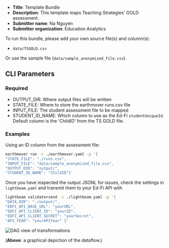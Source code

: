 * **Title**: Template Bundle
* **Description**: This template maps Teaching Strategies' GOLD assessment. 
* **Submitter name**: Na Nguyen
* **Submitter organization**: Education Analytics

To run this bundle, please add your own source file(s) and column(s):
* <code>data/TSGOLD.csv</code>

Or use the sample file (`data/sample_anonymized_file.csv`).

## CLI Parameters

### Required
- OUTPUT_DIR: Where output files will be written
- STATE_FILE: Where to store the earthmover runs.csv file
- INPUT_FILE: The student assessment file to be mapped
- STUDENT_ID_NAME: Which column to use as the Ed-Fi `studentUniqueId`. Default column is the 'ChildID' from the TS GOLD file.

### Examples
Using an ID column from the assessment file:
```bash
earthmover run -c ./earthmover.yaml -p '{
"STATE_FILE": "./runs.csv",
"INPUT_FILE": "data/sample_anonymized_file.csv",
"OUTPUT_DIR": "output/",
"STUDENT_ID_NAME": "ChildID"}'
```

Once you have inspected the output JSONL for issues, check the settings in `lightbeam.yaml` and transmit them to your Ed-Fi API with
```bash
lightbeam validate+send -c ./lightbeam.yaml -p '{
"DATA_DIR": "./output/",
"EDFI_API_BASE_URL": "yourURL",
"EDFI_API_CLIENT_ID": "yourID",
"EDFI_API_CLIENT_SECRET": "yourSecret",
"API_YEAR": "yourAPIYear" }'
```

![DAG view of transformations](graph.png)

(**Above**: a graphical depiction of the dataflow.)
